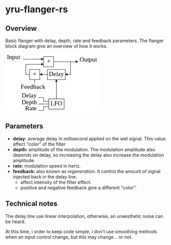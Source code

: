 # yru-flanger-rs

## Overview

Basic flanger with delay, depth, rate and feedback parameters. The
flanger block diagram give an overview of how it works.

![flanger block diagram](diagram/flanger-diagram.png)

## Parameters

 - **delay:** average delay in millisecond applied on the wet signal. This
   value affect "color" of the filter
 - **depth:** amplitude of the modulation. The modulation amplitude
   also depends on delay, so increasing the delay also increase the modulation
   amplitude.
 - **rate:** modulation speed in hertz.
 - **feedback:** also known as _regeneration_. It control the amount of signal
   injected back in the delay line.
   - affect intensity of the filter effect.
   - positive and negative feedback give a different "color".

## Technical notes

The delay line use linear interpolation, otherwise, an unaesthetic noise can be
heard.

At this time, i order to keep code simple, i don't use smoothing methods when
an input control change, but this may change... or not.
